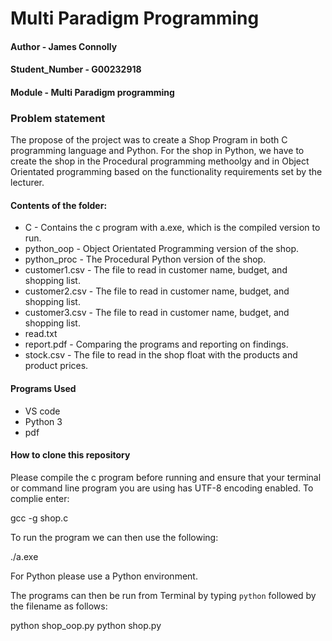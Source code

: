 # Multi Paradigm Programming

#### Author - James Connolly
#### Student_Number - G00232918
#### Module - Multi Paradigm programming

### Problem statement

The propose of the project was to create a Shop Program in both C programming language and Python. For the shop in Python, we have to create the shop in the Procedural programming methoolgy and in Object Orientated programming based on the functionality requirements set by the lecturer.

#### Contents of the folder:
* C - Contains the c program with a.exe, which is 
the compiled version to run.
* python_oop - Object Orientated Programming version of the shop.
* python_proc - The Procedural Python version of the shop.
* customer1.csv - The file to read in customer name, budget, and shopping list.
* customer2.csv - The file to read in customer name, budget, and shopping list.
* customer3.csv - The file to read in customer name, budget, and shopping list.
* read.txt
* report.pdf - Comparing the programs and reporting on findings. 
* stock.csv - The file to read in the shop float with the products and product prices. 

#### Programs Used
- VS code 
- Python 3
- pdf

#### How to clone this repository

Please compile the c program before running and ensure that your terminal or command line program you are using has UTF-8 encoding enabled. To complie enter:

gcc -g shop.c 

To run the program we can then use the following:

./a.exe

For Python please use a Python environment.

The programs can then be run from Terminal by typing `python` followed by the filename as follows:

python shop_oop.py
python shop.py

  


